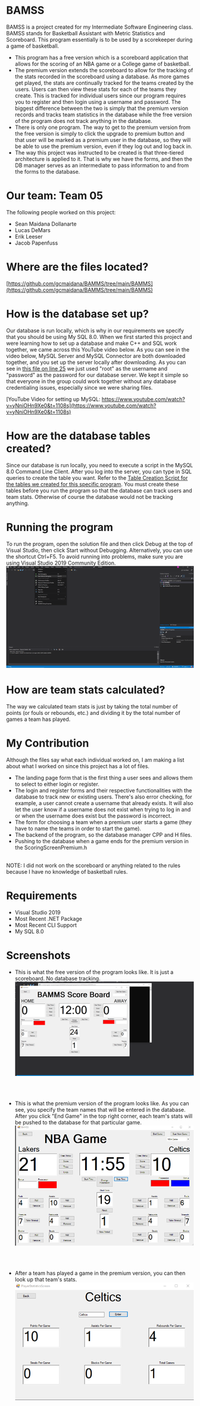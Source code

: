 # BAMSS
BAMSS is a project created for my Intermediate Software Engineering class. BAMSS stands for Basketball Assistant with Metric Statistics and Scoreboard. This program essentially is to be used by a scorekeeper during a game of basketball. 
* This program has a free version which is a scoreboard application that allows for the scoring of an NBA game or a College game of basketball.
* The premium version extends the scoreboard to allow for the tracking of the stats recorded in the scoreboard using a database. As more games get
played, the stats are continually tracked for the teams created by the users. Users can then view these stats for each of the teams they create. This is tracked
for individual users since our program requires you to register and then login using a username and password. The biggest difference between the two is simply that the premium version records and tracks team statistics in the database while the free version of the program does not track anything in the database.
* There is only one program. The way to get to the premium version from the free version is simply to click the upgrade to premium button and that user will be marked as a premium user in the database, so they will be able to use the premium version, even if they log out and log back in.
* The way this project was instructed to be created is that three-tiered architecture is applied to it. That is why we have the forms, and then the DB manager serves as an intermediate to pass information to and from the forms to the database.

# Our team: Team 05

The following people worked on this project:
* Sean Maidana Dollanarte
* Lucas DeMars
* Erik Leeser
* Jacob Papenfuss

# Where are the files located? 
[https://github.com/gcmaidana/BAMMS/tree/main/BAMMS](https://github.com/gcmaidana/BAMMS/tree/main/BAMMS)

# How is the database set up?
Our database is run locally, which is why in our requirements we specify that you should be using My SQL 8.0. When we first started this project and were learning how to set up a database and make C++ and SQL work together, we came across this YouTube video below. As you can see in the video below, MySQL Server and MySQL Connector are both downloaded together, and you set up the server locally after downloading. As you can see in [this file on line 25](https://github.com/gcmaidana/BAMMS/blob/main/BAMMS/DBManager.cpp) we just used "root" as the username and "password" as the password for our database server. We kept it simple so that everyone in the group could work together without any database credentialing issues, especially since we were sharing files.

[YouTube Video for setting up MySQL: https://www.youtube.com/watch?v=yNniOHn9Xe0&t=1108s](https://www.youtube.com/watch?v=yNniOHn9Xe0&t=1108s)

# How are the database tables created?
Since our database is run locally, you need to execute a script in the MySQL 8.0 Command Line Client. After you log into the server, you can type in SQL queries to create the table you want. Refer to the [Table Creation Script for the tables we created for this specific program](https://github.com/gcmaidana/BAMMS/blob/main/BAMMS/TableCreationScript.cpp). You must create these tables before you run the program so that the database can track users and team stats. Otherwise of course the database would not be tracking anything.

# Running the program
To run the program, open the solution file and then click Debug at the top of Visual Studio, then click Start without Debugging. Alternatively, you can use the shortcut Ctrl+F5. To avoid running into 
problems, make sure you are using Visual Studio 2019 Community Edition.
![Screenshot](a17d47221785ec413ed2706db4cff4d0.png)

# How are team stats calculated?
The way we calculated team stats is just by taking the total number of points (or fouls or rebounds, etc.) and dividing it by the total number of games a team has played.

# My Contribution
Although the files say what each individual worked on, I am making a list about what I worked on since this project has a lot of files. 
* The landing page form that is the first thing a user sees and allows them to select to either login or register.
* The login and register forms and their respective functionalities with the database to track new or existing users. There's also error checking, for example, a user cannot create a username that already exists. It will also let the user know if a username does not exist when trying to log in and or when the username does exist but the password is incorrect.
* The form for choosing a team when a premium user starts a game (they have to name the teams in order to start the game).
* The backend of the program, so the database manager CPP and H files.
* Pushing to the database when a game ends for the premium version in the ScoringScreenPremium.h
<br />
NOTE: I did not work on the scoreboard or anything related to the rules because I have no knowledge of basketball rules.


# Requirements

* Visual Studio 2019
* Most Recent .NET Package
* Most Recent CLI Support
* My SQL 8.0

# Screenshots

* This is what the free version of the program looks like. It is just a scoreboard. No database tracking.
![Screenshot](free.png) 
<br />
<br />

* This is what the premium version of the program looks like. As you can see, you specify the team names that will be entered in the database. After you click "End Game" in the top right corner, each team's stats will be pushed to the database for that particular game.
![Screenshot](premium.png)
<br />
<br />

* After a team has played a game in the premium version, you can then look up that team's stats.
![Screenshot](premiumstats.png)
<br />
<br />




